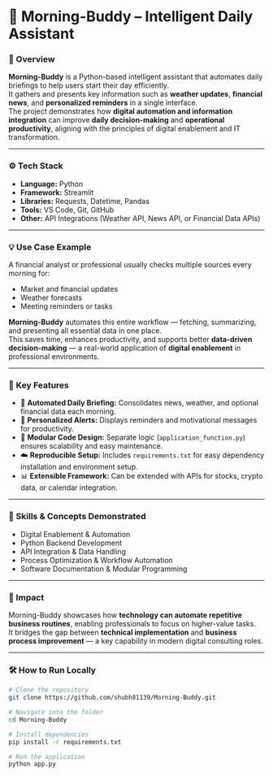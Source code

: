 # 🌅 Morning-Buddy – Intelligent Daily Assistant

### 📘 Overview
**Morning-Buddy** is a Python-based intelligent assistant that automates daily briefings to help users start their day efficiently.  
It gathers and presents key information such as **weather updates**, **financial news**, and **personalized reminders** in a single interface.  
The project demonstrates how **digital automation and information integration** can improve **daily decision-making** and **operational productivity**, aligning with the principles of digital enablement and IT transformation.

---

### ⚙️ Tech Stack
- **Language:** Python  
- **Framework:** Streamlit 
- **Libraries:** Requests, Datetime, Pandas 
- **Tools:** VS Code, Git, GitHub  
- **Other:** API Integrations (Weather API, News API, or Financial Data APIs)

---

### 💡 Use Case Example
A financial analyst or professional usually checks multiple sources every morning for:
- Market and financial updates  
- Weather forecasts  
- Meeting reminders or tasks  

**Morning-Buddy** automates this entire workflow — fetching, summarizing, and presenting all essential data in one place.  
This saves time, enhances productivity, and supports better **data-driven decision-making** — a real-world application of **digital enablement** in professional environments.

---

### 🚀 Key Features
- 📰 **Automated Daily Briefing:** Consolidates news, weather, and optional financial data each morning.  
- 🔔 **Personalized Alerts:** Displays reminders and motivational messages for productivity.  
- 🧩 **Modular Code Design:** Separate logic (`application_function.py`) ensures scalability and easy maintenance.  
- ☁️ **Reproducible Setup:** Includes `requirements.txt` for easy dependency installation and environment setup.  
- 📊 **Extensible Framework:** Can be extended with APIs for stocks, crypto data, or calendar integration.

---

### 🧠 Skills & Concepts Demonstrated
- Digital Enablement & Automation  
- Python Backend Development  
- API Integration & Data Handling  
- Process Optimization & Workflow Automation  
- Software Documentation & Modular Programming  

---

### 🧮 Impact
Morning-Buddy showcases how **technology can automate repetitive business routines**, enabling professionals to focus on higher-value tasks.  
It bridges the gap between **technical implementation** and **business process improvement** — a key capability in modern digital consulting roles.

---

### 🛠️ How to Run Locally
```bash
# Clone the repository
git clone https://github.com/shubh81139/Morning-Buddy.git

# Navigate into the folder
cd Morning-Buddy

# Install dependencies
pip install -r requirements.txt

# Run the application
python app.py
